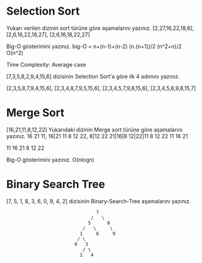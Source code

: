 # Selection Sort 
Yukarı verilen dizinin sort türüne göre aşamalarını yazınız.
[2,27,16,22,18,6], [2,6,16,22,18,27], [2,6,16,18,22,27]    

Big-O gösterimini yazınız.
big-O = n+(n-1)+(n-2)  (n.(n+1))/2  (n^2+n)/2  O(n^2)

Time Complexity: Average case

[7,3,5,8,2,9,4,15,6] dizisinin Selection Sort'a göre ilk 4 adımını yazınız.

[2,3,5,8,7,9,4,15,6], [2,3,4,8,7,9,5,15,6], [2,3,4,5,7,9,8,15,6], [2,3,4,5,6,9,8,15,7]

# Merge Sort
[16,21,11,8,12,22]
Yukarıdaki dizinin Merge sort türüne göre aşamalarını yazınız.
16 21	11, 16|21	11
8 12 22, 8|12 22
21|16|8
12|22|11
8 12 22
11 16 21

11 16 21 8 12	22

Big-O gösterimini yazınız. O(nlogn)

# Binary Search Tree
[7, 5, 1, 8, 3, 6, 0, 9, 4, 2] dizisinin Binary-Search-Tree aşamalarını yazınız.

                                     7
                                   /   \
                                  5      8
                                /   \     \
                               1     6     9
                              / \
                             0   3
                                / \
                               2   4
